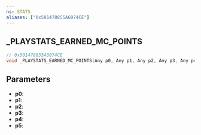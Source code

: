 ```yaml
---
ns: STATS
aliases: ["0x501478855A6074CE"]
---
```

## _PLAYSTATS_EARNED_MC_POINTS

```c
// 0x501478855A6074CE
void _PLAYSTATS_EARNED_MC_POINTS(Any p0, Any p1, Any p2, Any p3, Any p4, Any p5);
```

## Parameters
* **p0**:
* **p1**:
* **p2**:
* **p3**:
* **p4**:
* **p5**:

